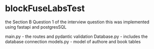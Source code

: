 # blockFuseLabsTest
 
the Section B Question 1 of the interview question
this was implemented using fastapi and postgresSQL

main.py - the routes and pydantic validation 
Database.py - includes the database connection
models.py - model of authore and book tables
